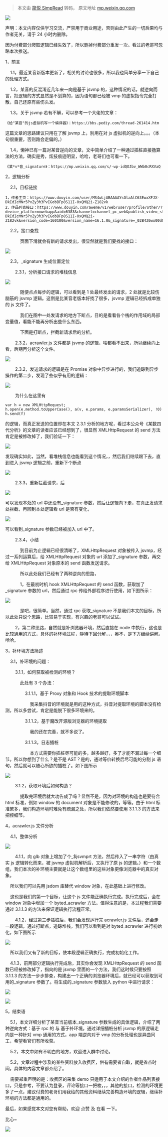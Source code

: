 > 本文由 [简悦 SimpRead](http://ksria.com/simpread/) 转码， 原文地址 [mp.weixin.qq.com](https://mp.weixin.qq.com/s/zSBH-NuLAZBjYP2ne2EUsw)

![](https://mmbiz.qpic.cn/mmbiz_png/huXBGBmwjMWDxmgZYvhxEqgLonDYZcxvjJ8Vuvz64AgwgWuTwhcBuC6yicWtFhanvI9YNe5iaeiaLs24yfibFFY5fg/640?wx_fmt=png)

声明：本文内容仅供学习交流，严禁用于商业用途，否则由此产生的一切后果均与作者无关，请于 24 小时内删除。  

因为付费部分爬取逻辑已经失效了，所以删掉付费部分重发一次。看过的老哥可忽略本次推送。  

1，前言  

    1.1，最近某音新版本更新了，相关的讨论也很多，所以我也简单分享一下自己的处理方式。  

    1.2，某音的反混淆近几年来一向是基于 jsvmp 的，这种情况的话，就逆向而言，扣逻辑的方式显然是不划算的，因为语句都已经被 vmp 的虚拟指令完全打散，自己还原有些伤头发。  

    1.3，关于 jsvmp 若有不解，可以参考一个大佬的文章：

```
《给"某音"的js虚拟机写一个编译器》：https://bbs.pediy.com/thread-261414.htm

```

这篇文章的思路建议只用在了解 jsvmp 上，别用在对 js 虚拟机的逆向上。。。（本句很重要，否则路会走偏的。）

    1.4，懒神已有一篇对某音逆向的文章，文中简单介绍了一种通过插桩直接撸算法的方法，确实是秀，炫技痕迹明显，哈哈，老哥们也可看一下。  

```
《某*v*音_signature》：https://mp.weixin.qq.com/s/-wp-idQOJbv_WWb0cRXVaQ

```

2，逻辑分析

    2.1，目标链接

```
1，作者主页：https://www.douyin.com/user/MS4wLjABAAAAYsGlaAlC63EwxXFJX-DkIdIcMNr5PxZy3h3PvIGobBFp8S11I-0xQMQ2i-Z182vk
2，作品列表接口：https://www.douyin.com/aweme/v1/web/user/profile/other/?device_platform=webapp&aid=6383&channel=channel_pc_web&publish_video_strategy_type=2&source=channel_pc_web&sec_user_id=MS4wLjABAAAAYsGlaAlC63EwxXFJX-DkIdIcMNr5PxZy3h3PvIGobBFp8S11I-0xQMQ2i-Z182vk&version_code=160100&version_name=16.1.0&_signature=_02B4Z6wo00d01A8CVfgAAIDB2MR4gyyTjxgPAlFAAGMe23

```

    2.2，接口查找   

            页面下滑就会有新的请求发出，很显然就是我们要找的接口：

![](https://mmbiz.qpic.cn/mmbiz_png/huXBGBmwjMWDxmgZYvhxEqgLonDYZcxvic0B7moCO670Iz2Ttg0BuJtaLLMqFqgCcfvFWxhIIsVQVx2H5NicaNGA/640?wx_fmt=png)

    2.3，_signature 生成位置定位

        2.3.1，分析接口请求的堆栈信息

![](https://mmbiz.qpic.cn/mmbiz_png/huXBGBmwjMWDxmgZYvhxEqgLonDYZcxvScH6ZhO3iaVIzS6ianNmw0eOicAf6BnkCh7EQ1LtEichzuSxe4kIeDFUuQ/640?wx_fmt=png)

            随便点点每步的逻辑，可以看到是 1 处最终发出的请求，2 处就是比较伤脑筋的 jsvmp 逻辑。这倒是比某音老版本好找了很多，jsvmp 逻辑已经拆成单独的 js 文件了。

            我们在图中一处发请求的地方下断点，目的是看看各个栈的作用域的局部变量值，看能不能再分析出些什么东西。

            下面是打断点，拦截新请求后的分析。  

        2.3.2，acrawler.js 文件都是 jsvmp 的逻辑，啥都看不出来，所以继续向上看，后期再分析这个文件。  

![](https://mmbiz.qpic.cn/mmbiz_png/huXBGBmwjMWDxmgZYvhxEqgLonDYZcxvxBo5wXicXCLzjcL8AE9DHTIq0hicgmgjS4oUa8vYQSvTrBPswmFEX23w/640?wx_fmt=png)

        2.3.2，发送请求的逻辑是在 Promise 对象中异步进行的，我们追踪到异步操作的第二步，发现了些似乎有用的逻辑：  

![](https://mmbiz.qpic.cn/mmbiz_png/huXBGBmwjMWDxmgZYvhxEqgLonDYZcxv4sk3TL6cducqiaASIjibFFR1MJ6Tk4B2sNzdIp461upibgMWyVmOrZBZQ/640?wx_fmt=png)

        为什么在这里有

```
var h = new XMLHttpRequest;
h.open(e.method.toUpperCase(), a(v, e.params, e.paramsSerializer), !0)
h.send(f)

```

的逻辑，而真正发送的位置却在本文 2.3.1 分析的地方呢，看过本公众号《某数四代分析》的文章的读者应该已经想到了，很显然 XMLHttpRequest 的 send 方法肯定是被修改掉了，我们验证一下：  

![](https://mmbiz.qpic.cn/mmbiz_png/huXBGBmwjMWDxmgZYvhxEqgLonDYZcxvFeOiaBmicObQz4ibbddiajGSuVOqATUC9qGgKfg5uxDdp9fUY7Vt2PD2BA/640?wx_fmt=png)

发现确实如此，当然，看堆栈信息也能看到这个情况，，然后我们继续跟下去，直到进入 jsvmp 逻辑之前，重新下个断点

![](https://mmbiz.qpic.cn/mmbiz_png/huXBGBmwjMWDxmgZYvhxEqgLonDYZcxvamBdSQ3vMPkI1OibBEURxu6MJ07FNTGyicwYTrzXib1vcG7KMaeHW6D2A/640?wx_fmt=png)

        2.3.3，重新拦截请求，后  

![](https://mmbiz.qpic.cn/mmbiz_png/huXBGBmwjMWDxmgZYvhxEqgLonDYZcxvicmiaasd1tHpsX5icZFno3TsjPMG3CylfYMD9ehhn5UIiause90EjFjsPQ/640?wx_fmt=png)

可以发现本处的 url 中还没有_signature 参数，然后让逻辑向下走，在真正发请求处拦截，再回到本处逻辑看 url 是否有变化，

![](https://mmbiz.qpic.cn/mmbiz_png/huXBGBmwjMWDxmgZYvhxEqgLonDYZcxvJOnwFpe73OVzibDeSMVhUibOwG1ZKQSCml3iaVwpTGnnXApjo7r6vfPiag/640?wx_fmt=png)

可以看到_signature 参数已经被加入 url 中了。

        2.3.4，小结

            到目前为止逻辑已经很清晰了，XMLHttpRequest 对象被传入 jsvmp，经过一系列运算后，给 XMLHttpRequest 对象的 url 添加了_signature 参数，再交给 XMLHttpRequest 对象原本的 send 函数发送请求。

            所以此处我们已经有了两种逆向的思路，

            1，在最初时机 hook XMLHttpRequest 的 send 函数，获取加了_signature 参数的 url，然后通过 rpc 传给外部程序进行使用，如下图所示：  

![](https://mmbiz.qpic.cn/mmbiz_png/huXBGBmwjMWDxmgZYvhxEqgLonDYZcxvWpKIFLFpHXy7GDGtgmkX2k7J53oFgnDXmfvGSHmskicBVyib1Lm8YZcQ/640?wx_fmt=png)

            是吧，很简单。当然，通过 rpc 获取_signature 不是我们本文的目标，所以此处只说个思路，比较易于实现，有兴趣的老哥可以试试。

        2，第二种思路，自然就是补浏览器环境，然后直接在 node 中执行，这也是比较通用的方式，具体的补环境过程，静待下回分解，，，奥不，是下方继续讲解。哈哈。

3，补环境方法简述  

    3.1，补环境的问题：  

        3.1.1，如何获取被检测的环境？

            此处有 3 个办法：

                3.1.1.1，基于 Proxy 对象和 Hook 技术的提取环境脚本

                    我采集抖音的环境就是用的这种方式，抖音对提取环境的脚本没有检测，所以多尝试，肯定是能脱下很多环境来的。  

                3.1.1.2，基于魔改开源版浏览器的环境提取

  
                    我的还在完善，就不多说了。  

                3.1.1.3，日志插桩  

                    本方式需要你插桩尽可能的多，越多越好，多了才能不漏过每一个细节。所以你想到了什么？是不是 AST？是的，通过等价转换后尽可能的分割 js 语句，然后就可以随心所欲的插桩了。如下图所示

![](https://mmbiz.qpic.cn/mmbiz_png/huXBGBmwjMWDxmgZYvhxEqgLonDYZcxv5PwNmSlW12cGWhfIia6o61B8ibX2dCzlabt8dVBeRL8AWTA3ZCbSHP8g/640?wx_fmt=png)

        3.1.2，获取环境后如何构造？

            提取完环境后就大功告成了吗？显然不是，因为对环境的构造也是要符合 html 标准，例如 window 的 document 对象是不能修改的，等等。由于 html 标准繁多，我们构造环境时难免有疏漏之处，所以我们依然要使用 3.1.1.3 的方法来把控细节。

4，acrawler.js 文件分析  

    4.1，整体分析

![](https://mmbiz.qpic.cn/mmbiz_png/huXBGBmwjMWDxmgZYvhxEqgLonDYZcxvxmaboysjzg4gD6wwuVQQO0RibWqOOicGyI0GQMbSvWAclR8sC0iacFNWA/640?wx_fmt=png)

        4.1.1，向 glb 对象上增加了个_$jsvmprt 方法，然后传入了一串字符（由真实 js 逻辑转化而来，被 jsvmp 虚拟机解析后，又执行了原 js 的逻辑。）和一个数组，我们本次的补环境主要就是让这个数组里的这些对象更像浏览器中的真实对象。

    所以我们可以先用 jsdom 库替代 window 对象，在此基础上进行修改。

    这也是我们的第一个目标，让这个 js 文件能正确执行完成。执行完成后，会在 window 对象中增加一个 byted_acrawler 方法。值得注意的是，本过程我们需要通过 3.1.1.3 的方法来保证逻辑执行流程正常。

        4.1.2，经过第三步插桩后，我们会发现运行完 acrawler.js 文件后，还会走一段逻辑，通过打断点，追踪堆栈，我们可以看到是对 byted_acrawler 进行初始化，如下图所示

![](https://mmbiz.qpic.cn/mmbiz_png/huXBGBmwjMWDxmgZYvhxEqgLonDYZcxv1ACzn9Bp78enl72FY1IPZ6wrUNpibibdHalibbzpgSnweCjngAtZrYWcg/640?wx_fmt=png)

    所以我们又有了新的目标，使本段逻辑正确执行，完成初始化工作。  

    4.1.3，前两部分逻辑执行完成后，其实你会发现 XMLHttpRequest 的 send 函数已经被修改掉了，指向的是 jsvmp 里面的一个方法，我们这时候只要按照 3.1.1.3 的方法一步步排查，构建出一个正确的浏览器环境后，就已经可以获取到可用的_signature 参数了。将生成的_signature 参数放入 python 中进行请求：

![](https://mmbiz.qpic.cn/mmbiz_png/huXBGBmwjMWDxmgZYvhxEqgLonDYZcxvWjI2Da6VQ7J5PnDicoKmf69ib9JtbpvicibiaHLibGNcqNdmeRIMCm9Jzscg/640?wx_fmt=png)

![](https://mmbiz.qpic.cn/mmbiz_png/huXBGBmwjMWDxmgZYvhxEqgLonDYZcxvZUpuCzpQ2wNlK9DNbmhezia8g116b7qvbcib181icXXGG6PTmXiblfXBDg/640?wx_fmt=png)

5，结束语

    5.1，本文详细分析了某音当前版本_signature 参数生成的具体逻辑，介绍了两种逆向方式：基于 rpc 的 与 基于补环境。通过详细插桩分析 jsvmp 的原逻辑走向是一种针对 vmp 通用的方式，app 端逆向对于 vmp 的分析处理也是异曲同工，希望看官们有所收获。  

    5.2，本文中如有不明白的地方，欢迎进入群中讨论。  

    5.2，文章过程中涉及的某些资料放入收费区，供有需要者自取，就是省点时间，具体的内容文章都介绍了。

    需要郑重声明的是：收费区的采集 demo 只适用于本文介绍的作者作品列表接口，只是参考，不要认为登录，评论等接口一把梭，，，其他的接口，检测的环境更多了一点，建议付费的老哥们用我给的其他资料继续完善构造环境的逻辑，继续补环境的方法都是通用的。

最后，如果感觉本文对您有帮助，欢迎 点赞 及 在看 一下。

比心~

![](https://mmbiz.qpic.cn/mmbiz_jpg/huXBGBmwjMWq6U8cJFU8fZvCKoG7h4xNuJqlp0ia8hUK1RkriaQ8OE8jncEe7yhenEhyHV3nvZLRUk2sOgCfFIjQ/640?wx_fmt=jpeg)
